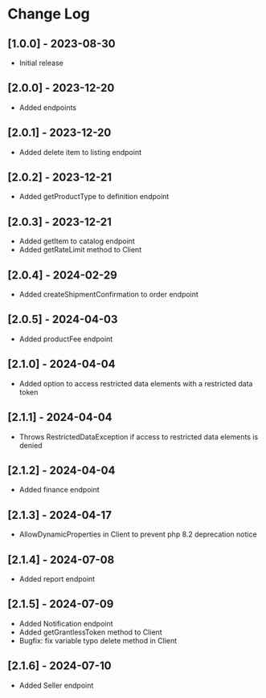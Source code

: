 # Change Log

## [1.0.0] - 2023-08-30

 - Initial release

## [2.0.0] - 2023-12-20

 - Added endpoints

## [2.0.1] - 2023-12-20

 - Added delete item to listing endpoint

## [2.0.2] - 2023-12-21

 - Added getProductType to definition endpoint

## [2.0.3] - 2023-12-21

 - Added getItem to catalog endpoint
 - Added getRateLimit method to Client

## [2.0.4] - 2024-02-29

 - Added createShipmentConfirmation to order endpoint

## [2.0.5] - 2024-04-03

 - Added productFee endpoint

## [2.1.0] - 2024-04-04

 - Added option to access restricted data elements with a restricted data token

## [2.1.1] - 2024-04-04

 - Throws RestrictedDataException if access to restricted data elements is denied

## [2.1.2] - 2024-04-04

 - Added finance endpoint

## [2.1.3] - 2024-04-17

 - AllowDynamicProperties in Client to prevent php 8.2 deprecation notice

## [2.1.4] - 2024-07-08

 - Added report endpoint

## [2.1.5] - 2024-07-09

 - Added Notification endpoint
 - Added getGrantlessToken method to Client
 - Bugfix: fix variable typo delete method in Client

## [2.1.6] - 2024-07-10

 - Added Seller endpoint
